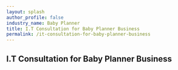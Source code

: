 ```yaml
---
layout: splash 
author_profile: false 
industry_name: Baby Planner
title: I.T Consultation for Baby Planner Business
permalink: /it-consultation-for-baby-planner-business
---
```


## I.T Consultation for Baby Planner Business